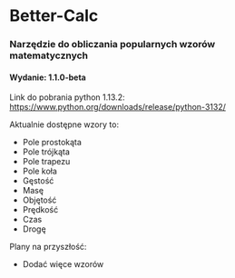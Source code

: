 # Better-Calc
### Narzędzie do obliczania popularnych wzorów matematycznych
#### Wydanie: 1.1.0-beta
Link do pobrania python 1.13.2: https://www.python.org/downloads/release/python-3132/

Aktualnie dostępne wzory to:
- Pole prostokąta
- Pole trójkąta
- Pole trapezu
- Pole koła
- Gęstość
- Masę
- Objętość
- Prędkość
- Czas
- Drogę

Plany na przyszłość:
- Dodać więce wzorów
